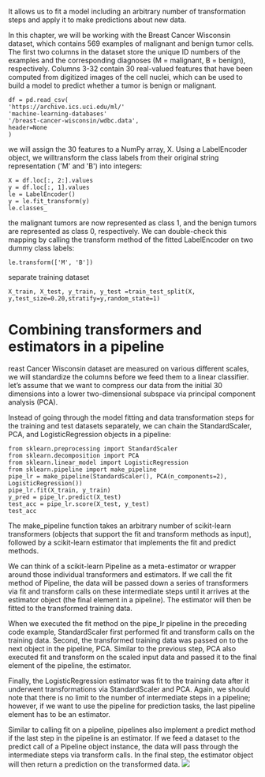 It allows us to fit a model including an arbitrary number of transformation steps and apply it to make predictions about new data.

In this chapter, we will be working with the Breast Cancer Wisconsin dataset, which contains 569 examples of malignant and benign tumor cells. The first two columns in the dataset store the unique ID numbers of the examples and the corresponding diagnoses (M = malignant, B = benign), respectively.
Columns 3-32 contain 30 real-valued features that have been computed from digitized images of the cell nuclei, which can be used to build a model to predict whether a tumor is benign or malignant.
```
df = pd.read_csv(
'https://archive.ics.uci.edu/ml/'
'machine-learning-databases'
'/breast-cancer-wisconsin/wdbc.data',
header=None
)
```
we will assign the 30 features to a NumPy array, X. Using a LabelEncoder object, we willtransform the class labels from their original string representation ('M' and 'B') into integers:
```
X = df.loc[:, 2:].values
y = df.loc[:, 1].values
le = LabelEncoder()
y = le.fit_transform(y)
le.classes_
```
the malignant tumors are now represented as class 1, and the benign tumors are represented as class 0, respectively. We can double-check this mapping by calling the transform method of the fitted LabelEncoder on two dummy class labels:
```
le.transform(['M', 'B'])
```
separate training dataset
```
X_train, X_test, y_train, y_test =train_test_split(X, y,test_size=0.20,stratify=y,random_state=1)
```
# Combining transformers and estimators in a pipeline
reast Cancer Wisconsin dataset are measured on various different scales, we will standardize the columns before we feed them to a linear classifier.
let’s assume that we want to compress our data from the initial 30 dimensions into a lower two-dimensional subspace via principal component analysis (PCA).

Instead of going through the model fitting and data transformation steps for the training and test datasets separately, we can chain the StandardScaler, PCA, and LogisticRegression objects in a pipeline:
```
from sklearn.preprocessing import StandardScaler
from sklearn.decomposition import PCA
from sklearn.linear_model import LogisticRegression
from sklearn.pipeline import make_pipeline
pipe_lr = make_pipeline(StandardScaler(), PCA(n_components=2), LogisticRegression())
pipe_lr.fit(X_train, y_train)
y_pred = pipe_lr.predict(X_test)
test_acc = pipe_lr.score(X_test, y_test)
test_acc
```
The make_pipeline function takes an arbitrary number of scikit-learn transformers (objects that support the fit and transform methods as input), followed by a scikit-learn estimator that implements the fit and predict methods.


We can think of a scikit-learn Pipeline as a meta-estimator or wrapper around those individual transformers and estimators. If we call the fit method of Pipeline, the data will be passed down a series of transformers via fit and transform calls on these intermediate steps until it arrives at the estimator object (the final element in a pipeline). The estimator will then be fitted to the transformed
training data.

When we executed the fit method on the pipe_lr pipeline in the preceding code example, StandardScaler first performed fit and transform calls on the training data. Second, the transformed training data was passed on to the next object in the pipeline, PCA. Similar to the previous step, PCA also executed fit and transform on the scaled input data and passed it to the final element of the pipeline, the estimator.

Finally, the LogisticRegression estimator was fit to the training data after it underwent transformations via StandardScaler and PCA. Again, we should note that there is no limit to the number of intermediate steps in a pipeline; however, if we want to use the pipeline for prediction tasks, the last pipeline element has to be an estimator.

Similar to calling fit on a pipeline, pipelines also implement a predict method if the last step in the pipeline is an estimator. If we feed a dataset to the predict call of a Pipeline object instance, the data will pass through the intermediate steps via transform calls. In the final step, the estimator object will then return a prediction on the transformed data.
![](https://i.imgur.com/arcqtrI.png)

